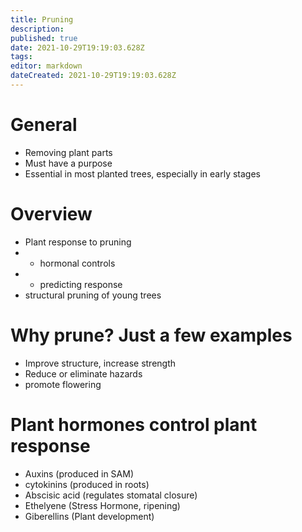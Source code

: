```yaml
---
title: Pruning
description: 
published: true
date: 2021-10-29T19:19:03.628Z
tags: 
editor: markdown
dateCreated: 2021-10-29T19:19:03.628Z
---
```


# General
- Removing plant parts
- Must have a purpose
- Essential in most planted trees, especially in early stages

# Overview 
- Plant response to pruning
-	- hormonal controls
- - predicting response
- structural pruning of young trees


# Why prune? Just a few examples
- Improve structure, increase strength
- Reduce or eliminate hazards
- promote flowering


# Plant hormones control plant response
- Auxins (produced in SAM)
- cytokinins (produced in roots)
- Abscisic acid (regulates stomatal closure)
- Ethelyene (Stress Hormone, ripening)
- Giberellins (Plant development)